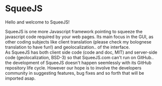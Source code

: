 # SqueeJS
Hello and welcome to SqueeJS!  
  
SqueeJS is one more Javascript framework pointing to squeeze the javascript code required by your web pages. Its main focus in the GUI, as other coding subjects like client translation (please check my bolognese translation to have fun!) and geolocalization.. of the interface.<br>
As SqueeJS has both client side code (code and doc, MIT) and server-side code (geolocalization, BSD-3) so that SqueeJS.com can't run on GitHub.. the development of SqueeJS doesn't happen seemlessly with its GitHub repository life cycle. However our hope is to involve the developers community in suggesting features, bug fixes and so forth that will be imported asap.




